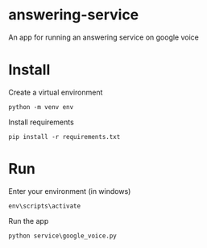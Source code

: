 # answering-service

An app for running an answering service on google voice

# Install

Create a virtual environment

```commandline
python -m venv env
```

Install requirements

```commandline
pip install -r requirements.txt
```

# Run

Enter your environment (in windows)

```commandline
env\scripts\activate
```

Run the app

```commandline
python service\google_voice.py
```
